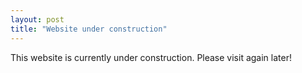 ```yaml
---
layout: post
title: "Website under construction"
---
```

This website is currently under construction. Please visit again later!